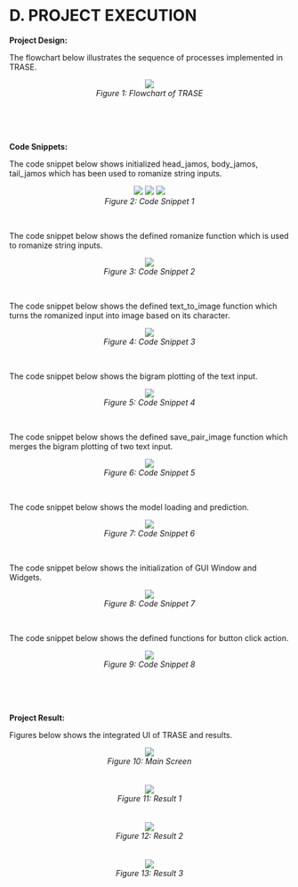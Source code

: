 # D. PROJECT EXECUTION
**Project Design:**

The flowchart below illustrates the sequence of processes implemented in TRASE.
<br>
<p align="center">
    <img src="https://github.com/Nahvin00/TRASE-Trademark-Similarity-Identification/blob/main/PMP/assets/19.png">
  <br> <em>Figure 1: Flowchart of TRASE</em>
</p>
<br>
<br>
<br>

**Code Snippets:**

The code snippet below shows initialized head_jamos, body_jamos, tail_jamos which has been used to romanize string inputs.
<br>
<p align="center">
    <img src="https://github.com/Nahvin00/TRASE-Trademark-Similarity-Identification/blob/main/PMP/assets/1.png">
  <img src="https://github.com/Nahvin00/TRASE-Trademark-Similarity-Identification/blob/main/PMP/assets/2.png">
  <img src="https://github.com/Nahvin00/TRASE-Trademark-Similarity-Identification/blob/main/PMP/assets/3.png">
  <br> <em>Figure 2: Code Snippet 1</em>
</p>
<br>

The code snippet below shows the defined romanize function which is used to romanize string inputs.
<br>
<p align="center">
    <img src="https://github.com/Nahvin00/TRASE-Trademark-Similarity-Identification/blob/main/PMP/assets/4.png">
  <br> <em>Figure 3: Code Snippet 2</em>
</p>
<br>

The code snippet below shows the defined text_to_image function which turns the romanized input into image based on its character.
<br>
<p align="center">
    <img src="https://github.com/Nahvin00/TRASE-Trademark-Similarity-Identification/blob/main/PMP/assets/5.png">
  <br> <em>Figure 4: Code Snippet 3</em>
</p>
<br>

The code snippet below shows the bigram plotting of the text input.
<br>
<p align="center">
    <img src="https://github.com/Nahvin00/TRASE-Trademark-Similarity-Identification/blob/main/PMP/assets/6.png">
  <br> <em>Figure 5: Code Snippet 4</em>
</p>
<br>

The code snippet below shows the defined save_pair_image function which merges the bigram plotting of two text input.
<br>
<p align="center">
    <img src="https://github.com/Nahvin00/TRASE-Trademark-Similarity-Identification/blob/main/PMP/assets/7.png">
  <br> <em>Figure 6: Code Snippet 5</em>
</p>
<br>

The code snippet below shows the model loading and prediction.
<br>
<p align="center">
    <img src="https://github.com/Nahvin00/TRASE-Trademark-Similarity-Identification/blob/main/PMP/assets/8.png">
  <br> <em>Figure 7: Code Snippet 6</em>
</p>
<br>

The code snippet below shows the initialization of GUI Window and Widgets.
<br>
<p align="center">
    <img src="https://github.com/Nahvin00/TRASE-Trademark-Similarity-Identification/blob/main/PMP/assets/9.png">
  <br> <em>Figure 8: Code Snippet 7</em>
</p>
<br>

The code snippet below shows the defined functions for button click action.
<br>
<p align="center">
    <img src="https://github.com/Nahvin00/TRASE-Trademark-Similarity-Identification/blob/main/PMP/assets/10.png">
  <br> <em>Figure 9: Code Snippet 8</em>
</p>
<br>
<br>
<br>

**Project Result:**

Figures below shows the integrated UI of TRASE and results.
<p align="center">
    <img src="https://github.com/Nahvin00/TRASE-Trademark-Similarity-Identification/blob/main/PMP/assets/15.png">
  <br> <em>Figure 10: Main Screen</em>
    <br> <br> <br>
    <img src="https://github.com/Nahvin00/TRASE-Trademark-Similarity-Identification/blob/main/PMP/assets/16.png">
  <br> <em>Figure 11: Result 1</em>
    <br> <br> <br>
    <img src="https://github.com/Nahvin00/TRASE-Trademark-Similarity-Identification/blob/main/PMP/assets/17.png">
  <br> <em>Figure 12: Result 2</em>
    <br> <br> <br>
    <img src="https://github.com/Nahvin00/TRASE-Trademark-Similarity-Identification/blob/main/PMP/assets/18.png">
  <br> <em>Figure 13: Result 3</em>
</p>
<br>
